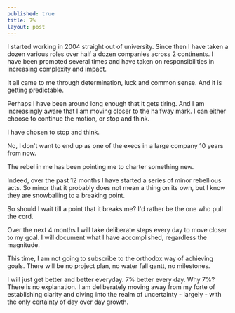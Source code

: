 ```yaml
---
published: true
title: 7%
layout: post
---
```

I started working in 2004 straight out of university. Since then I have taken a dozen various roles over half a dozen companies across 2 continents. I have been promoted several times and have taken on responsibilities in increasing complexity and impact.

It all came to me through determination, luck and common sense. And it is getting predictable.

Perhaps I have been around long enough that it gets tiring. And I am increasingly aware that I am moving closer to the halfway mark. I can either choose to continue the motion, or stop and think.

I have chosen to stop and think. 

No, I don't want to end up as one of the execs in a large company 10 years from now.

The rebel in me has been pointing me to charter something new.

Indeed, over the past 12 months I have started a series of minor rebellious acts. So minor that it probably does not mean a thing on its own, but I know they are snowballing to a breaking point.

So should I wait till a point that it breaks me? I'd rather be the one who pull the cord.


Over the next 4 months I will take deliberate steps every day to move closer to my goal. I will document what I have accomplished, regardless the magnitude. 

This time, I am not going to subscribe to the orthodox way of achieving goals. There will be no project plan, no water fall gantt, no milestones. 

I will just get better and better everyday. 7% better every day. Why 7%? There is no explanation. I am deliberately moving away from my forte of establishing clarity and diving into the realm of uncertainty - largely - with the only certainty of day over day growth.


